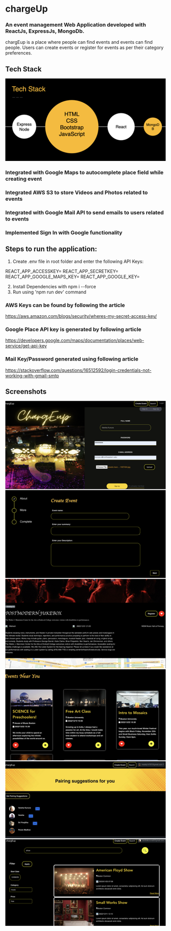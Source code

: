 # chargeUp

### An event management Web Application developed with ReactJs, ExpressJs, MongoDb.

chargEup is a place where people can find events and events can find people. Users can create events or register for events as per their category preferences. 

## Tech Stack
![Tech Stack](/screenshots/tc.png)

### Integrated with Google Maps to autocomplete place field while creating event

### Integrated AWS S3 to store Videos and Photos related to events

### Integrated with Google Mail API to send emails to users related to events

### Implemented Sign In with Google functionality

## Steps to run the application:

1. Create .env file in root folder and enter the following API Keys:

REACT_APP_ACCESSKEY=<AWS Access Key>
REACT_APP_SECRETKEY=<AWS Secret Key>
REACT_APP_GOOGLE_MAPS_KEY=<AWS Google Places Key>
REACT_APP_GOOGLE_KEY=<MAIL Key>

2. Install Dependencies with npm i --force
3. Run using 'npm run dev' command

### AWS Keys can be found by following the article 

https://aws.amazon.com/blogs/security/wheres-my-secret-access-key/

### Google Place API key is generated by following article

https://developers.google.com/maps/documentation/places/web-service/get-api-key

### Mail Key/Password generated using following article

https://stackoverflow.com/questions/16512592/login-credentials-not-working-with-gmail-smtp

## Screenshots
![Tech](/screenshots/login.png)
![Tech](/screenshots/create.png)
![Tech](/screenshots/ed.png)
![Tech](/screenshots/enu.png)
![Tech](/screenshots/pairing.png)
![Tech](/screenshots/search.png)

